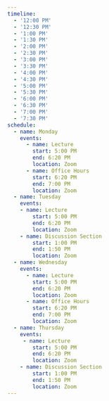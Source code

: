 ```yaml
---
timeline:
  - '12:00 PM'
  - '12:30 PM'
  - '1:00 PM'
  - '1:30 PM'
  - '2:00 PM'
  - '2:30 PM'
  - '3:00 PM'
  - '3:30 PM'
  - '4:00 PM'
  - '4:30 PM'
  - '5:00 PM'
  - '5:30 PM'
  - '6:00 PM'
  - '6:30 PM'
  - '7:00 PM'
  - '7:30 PM'
schedule:
  - name: Monday
    events:
      - name: Lecture
        start: 5:00 PM
        end: 6:20 PM
        location: Zoom
      - name: Office Hours
        start: 6:20 PM
        end: 7:00 PM
        location: Zoom
  - name: Tuesday
    events:
    - name: Lecture
        start: 5:00 PM
        end: 6:20 PM
        location: Zoom
    - name: Discussion Section
        start: 1:00 PM
        end: 1:50 PM
        location: Zoom
  - name: Wednesday
    events:
      - name: Lecture
        start: 5:00 PM
        end: 6:20 PM
        location: Zoom
      - name: Office Hours
        start: 6:20 PM
        end: 7:00 PM
        location: Zoom
  - name: Thursday
    events:
     - name: Lecture
        start: 5:00 PM
        end: 6:20 PM
        location: Zoom
    - name: Discussion Section
        start: 1:00 PM
        end: 1:50 PM
        location: Zoom
---
```

